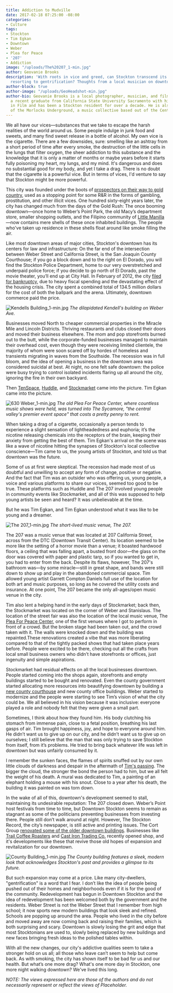 ```yaml
---
title: Addiction to Mudville
date: 2017-02-18 07:25:00 -08:00
categories:
- Culture
tags:
- Stockton
- Tim Egkan
- Downtown
- Weber
- Plea for Peace
- '207'
- Addiction
image: "/uploads/The%20207_1-min.jpg"
author: Geovanie Brooks
description: 'With roots in vice and greed, can Stockton transcend its past without
  resorting to gentrification? Thoughts from a local musician on downtown revitalization. '
author-block: true
author-image: "/uploads/GeoHeadshot-min.jpg"
author-bio: Geovanie Brooks is a local photographer, musician, and filmmaker. He is
  a recent graduate from California State University Sacramento with his Bachelor’s
  in Film and has been a Stockton resident for over a decade. He is also a member
  of the Morlocks Underground, a music collective based out of the Central Valley.
---
```


We all have our vices—substances that we take to escape the harsh realities of the world around us. Some people indulge in junk food and sweets, and many find sweet release in a bottle of alcohol. My own vice is the cigarette. There are a few downsides, sure: smelling like an ashtray from a short period of time after every smoke, the destruction of the little cells in the lungs that filter oxygen, the sheer addiction to this substance and the knowledge that it is only a matter of months or maybe years before it starts fully poisoning my heart, my lungs, and my mind. It's dangerous and does no substantial good for my body, and yet I take a drag. There is no doubt that the cigarette is a powerful vice. But in terms of vices, I'd venture to say that Stockton might be more powerful.
 
This city was founded under the boots of [prospectors on their way to gold country](http://www.stocktongov.com/discover/history/hist.html), used as a stopping point for some R&R in the forms of gambling, prostitution, and other illicit vices. One hundred sixty-eight years later, the city has changed much from the days of the Gold Rush: The once booming downtown—once home to Weber’s Point Park, the old Macy’s department store, smaller shopping outlets, and the Filipino community of [Little Manilla](http://www.littlemanila.org)—now contains mere shells of these once inhabited buildings. The people who've taken up residence in these shells float around like smoke filling the air.

Like most downtown areas of major cities, Stockton's downtown has its centers for law and infrastructure: On the far end of the intersection between Weber Street and California Street, is the San Joaquin County Courthouse; if you go a block down and to the right on El Dorado, you will find the Stockton Police Department, home to our very overstretched and underpaid police force; if you decide to go north of El Dorado, past the movie theater, you’ll end up at City Hall. In February of 2012, the city [filed for bankruptcy](http://uscommonsense.org/research/how-stockton-went-bust-a-california-citys-decade-of-policies-and-the-financial-crisis-that-followed/), due to heavy fiscal spending and the devastating effect of the housing crisis. The city spent a combined total of 134.5 million dollars for the cost of both the ballpark and the arena. Ultimately, downtown commerce paid the price.
 
![Kendells Building_1-min.jpg](/uploads/Kendells%20Building_1-min.jpg)
*The dilapidated Kendell's building on Weber Ave.*

Businesses moved North to cheaper commercial properties in the Miracle Mile and Lincoln Districts. Thriving restaurants and clubs closed their doors and moved their business elsewhere. The mom and pop storefronts burned out to the butt, while the corporate-funded businesses managed to maintain their overhead cost, even though they were receiving limited clientele, the majority of whom were soon scared off by hordes of homeless and transients migrating in waves from the Southside. The recession was in full bloom, and the idea of opening a business in the downtown area was considered suicidal at best. At night, no one felt safe downtown: the police were busy trying to control isolated incidents flaring up all around the city, ignoring the fire in their own backyard.

Then [TenSpace](https://www.downtownstockton.org/businesses/real-estate/ten-space/), [Huddle](http://huddlecowork.com), and [Stockmarket](http://www.stockmarketca.com) came into the picture. Tim Egkan came into the picture.

![630 Weber_1-min.jpg](/uploads/630%20Weber_1-min.jpg)
*The old Plea For Peace Center, where countless music shows were held, was turned into The Sycamore, "the central valley's premier event space" that costs a pretty penny to rent.*

When taking a drag of a cigarette, occasionally a person tends to experience a slight sensation of lightheadedness and euphoria; it’s the nicotine releasing chemicals into the receptors of the brain, keeping their anxiety from getting the best of them. Tim Egkan's arrival on the scene was like a wave of nicotine hitting the synapses of Stockton's local collective conscience—Tim came to us, the young artists of Stockton, and told us that downtown was the future. 

Some of us at first were skeptical. The recession had made most of us doubtful and unwilling to accept any form of change, positive or negative. And the fact that Tim was an outsider who was offering us, young people, a voice and various platforms to share our voices, seemed too good to be true. These platforms such as Huddle and The 207 involved young people in community events like Stockmarket, and all of this was supposed to help young artists be seen and heard? It was unbelievable at the time. 

But he was Tim Egkan, and Tim Egkan understood what it was like to be young and a dreamer. 

![The 207_1-min.jpg](/uploads/The%20207_1-min.jpg)
*The short-lived music venue, The 207.*

The 207 was a music venue that was located at 207 California Street, across from the DTC (Downtown Transit Center). Its location seemed to be more like the setting of a horror movie than a venue; it boasted hardwood floors, a ceiling that was falling apart, a busted front door—the glass on the door was covered with paper and plastic tarp, so if you wanted to get in, you had to enter from the back. Despite its flaws, however, The 207's bathroom was—by some miracle—still in great shape, and bands were still down to show up and play in the abandoned commercial space. Tim allowed young artist Garrett Compton Daniels full use of the location for both art and music purposes, so long as he covered the utility costs and insurance. At one point, The 207 became the only all-ages/open music venue in the city. 

Tim also lent a helping hand in the early days of Stockmarket; back then, the Stockmarket was located on the corner of Weber and Stanislaus. The location of the street fair was also the location of the local music venue, The [Plea For Peace Center](http://www.recordnet.com/article/20130815/A_LIFE/308150307), one of the first venues where I got to perform in front of a crowd. But the broken stage had been taken out, and the crowd taken with it. The walls were knocked down and the building was repainted.These renovations created a vibe that was more liberating compared to that of the tightly packed shows that had taken place years before. People were excited to be there, checking out all the crafts from local small business owners who didn’t have storefronts or offices, just ingenuity and simple aspirations. 

Stockmarket had residual effects on all the local businesses downtown. People started coming into the shops again, storefronts and empty buildings started to be bought and renovated. Even the county government started allocating more resources into beautifying downtown by building a [new county courthouse](http://www.capradio.org/articles/2014/05/30/new-san-joaquin-county-courthouse-will-provide-for-better-security,-more-pleasant-experience-for-jurors/) and new county office buildings. Weber started to modernize and the people were starting to see Tim’s vision of what the city could be. We all believed in his vision because it was inclusive: everyone played a role and nobody felt that they were given a small part. 

Sometimes, I think about how they found him. His body clutching his stomach from immense pain, close to a fetal position, breathing his last gasps of air. Tim brought happiness, joy, and hope to everyone around him. He didn’t want us to give up on our city, and he didn’t want us to give up on ourselves; I still believe that the man that was only trying to save Stockton from itself, from it’s problems. He tried to bring back whatever life was left in downtown but was unfairly consumed by it.  

I remember the sunken faces, the flames of spirits snuffed out by our own little clouds of darkness and despair in the aftermath of [Tim's passing](http://www.recordnet.com/article/20151003/NEWS/151009878). The bigger the cloud, the stronger the bond the person had to him, but we all felt the weight of his death. A mural was dedicated to Tim, a painting of an elephant holding a mouse with his snout. Close to a year after his death, the building it was painted on was torn down.

In the wake of all of this, downtown's development seemed to stall, maintaining its undesirable reputation: The 207 closed down. Weber’s Point host festivals from time to time, but Downtown Stockton seems to remain as stagnant as some of the politicians preventing businesses from investing there. People still don’t walk around at night. However, The Stockton Record, the city’s newspaper, is still active and printing issues. The Cort Group [renovated some of the older downtown buildings](http://www.recordnet.com/article/20150118/news/150119691). Businesses like [Trail Coffee Roasters](https://trailcoffeeroasters.com/#) and [Cast Iron Trading Co.](http://www.castirontradingco.com) recently opened shop, and it's developments like these that revive those old hopes of expansion and revitalization for our downtown. 

![County Building_1-min.jpg](/uploads/County%20Building_1-min.jpg)
*The County building features a sleek, modern look that acknowledges Stockton's past and provides a glimpse to its future.*

But such expansion may come at a price. Like many city-dwellers, "gentrification" is a word that I fear. I don’t like the idea of people being pushed out of their homes and neighborhoods even if it is for the good of the community. Redevelopment has begun in Downtown Stockton and the idea of redevelopment has been welcomed both by the government and the residents. Weber Street is not the Weber Street that I remember from high school; it now sports new modern buildings that look sleek and refined. Schools are popping up around the area. People who lived in the city before and moved away are now coming back and raising their families, which is both surprising and scary. Downtown is slowly losing the grit and edge that most Stocktonians are used to, slowly being replaced by new buildings and new faces bringing fresh ideas to the polished tables within. 

With all the new changes, our city's addictive qualities seem to take a stronger hold on us all; all those who leave can’t seem to help but come back. As with smoking, the city has shown itself to be bad for us and our health. But what’s one more drag? What's one more day in Stockton, one more night walking downtown? We've lived this long.

*NOTE: The views expressed here are those of the authors and do not necessarily represent or reflect the views of Placeholder.*